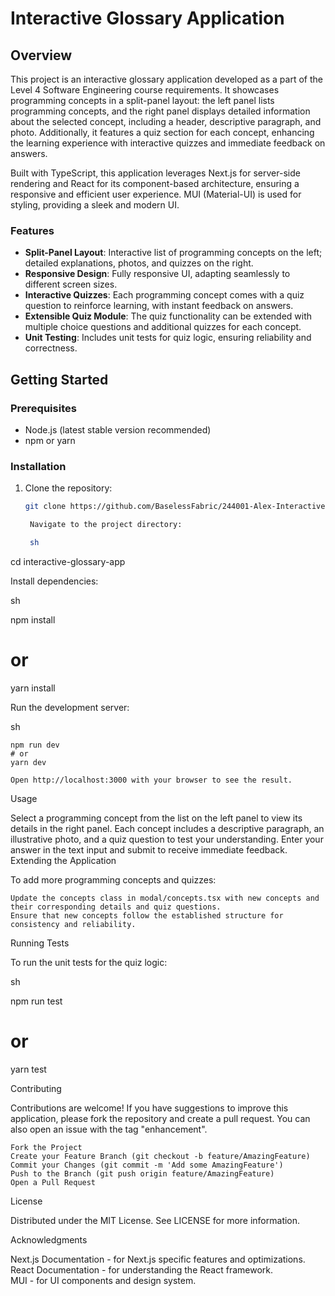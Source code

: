 # Interactive Glossary Application

## Overview

This project is an interactive glossary application developed as a part of the Level 4 Software Engineering course requirements. It showcases programming concepts in a split-panel layout: the left panel lists programming concepts, and the right panel displays detailed information about the selected concept, including a header, descriptive paragraph, and photo. Additionally, it features a quiz section for each concept, enhancing the learning experience with interactive quizzes and immediate feedback on answers.

Built with TypeScript, this application leverages Next.js for server-side rendering and React for its component-based architecture, ensuring a responsive and efficient user experience. MUI (Material-UI) is used for styling, providing a sleek and modern UI.

### Features

- **Split-Panel Layout**: Interactive list of programming concepts on the left; detailed explanations, photos, and quizzes on the right.
- **Responsive Design**: Fully responsive UI, adapting seamlessly to different screen sizes.
- **Interactive Quizzes**: Each programming concept comes with a quiz question to reinforce learning, with instant feedback on answers.
- **Extensible Quiz Module**: The quiz functionality can be extended with multiple choice questions and additional quizzes for each concept.
- **Unit Testing**: Includes unit tests for quiz logic, ensuring reliability and correctness.

## Getting Started

### Prerequisites

- Node.js (latest stable version recommended)
- npm or yarn

### Installation

1. Clone the repository:
   ```sh
   git clone https://github.com/BaselessFabric/244001-Alex-Interactive-Glossary.git

    Navigate to the project directory:

    sh

cd interactive-glossary-app

Install dependencies:

sh

npm install
# or
yarn install

Run the development server:

sh

    npm run dev
    # or
    yarn dev

    Open http://localhost:3000 with your browser to see the result.

Usage

Select a programming concept from the list on the left panel to view its details in the right panel. Each concept includes a descriptive paragraph, an illustrative photo, and a quiz question to test your understanding. Enter your answer in the text input and submit to receive immediate feedback.
Extending the Application

To add more programming concepts and quizzes:

    Update the concepts class in modal/concepts.tsx with new concepts and their corresponding details and quiz questions.
    Ensure that new concepts follow the established structure for consistency and reliability.

Running Tests

To run the unit tests for the quiz logic:

sh

npm run test
# or
yarn test

Contributing

Contributions are welcome! If you have suggestions to improve this application, please fork the repository and create a pull request. You can also open an issue with the tag "enhancement".

    Fork the Project
    Create your Feature Branch (git checkout -b feature/AmazingFeature)
    Commit your Changes (git commit -m 'Add some AmazingFeature')
    Push to the Branch (git push origin feature/AmazingFeature)
    Open a Pull Request

License

Distributed under the MIT License. See LICENSE for more information.

Acknowledgments

   Next.js Documentation - for Next.js specific features and optimizations.<br>
   React Documentation - for understanding the React framework.<br>
   MUI - for UI components and design system.
